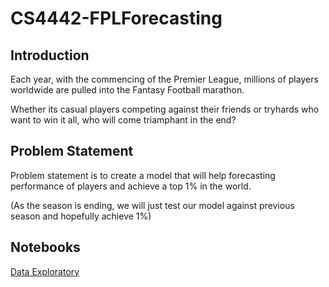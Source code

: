 # CS4442-FPLForecasting

## Introduction
Each year, with the commencing of the Premier League, millions of players worldwide are pulled into the Fantasy Football marathon.

Whether its casual players competing against their friends or tryhards who want to win it all, who will come triamphant in the end?

## Problem Statement
Problem statement is to create a model that will help forecasting performance of players and achieve a top 1% in the world. 

(As the season is ending, we will just test our model against previous season and hopefully achieve 1%)

## Notebooks

[Data Exploratory](https://colab.research.google.com/drive/16SydcydGv6PqofMjyD9anX9ht0ZUvkCy#scrollTo=XXdXRz_R9WJ1)

